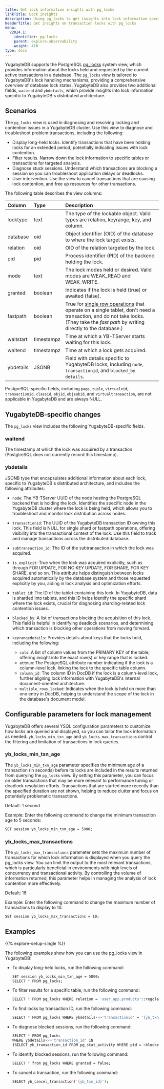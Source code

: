 ```yaml
---
title: Get lock information insights with pg_locks
linkTitle: Lock insights
description: Using pg_locks to get insights into lock information specific to YugabyteDB's distributed SQL architecture.
headerTitle: Get insights on transaction locks with pg_locks
menu:
  v2024.1:
    identifier: pg-locks
    parent: explore-observability
    weight: 410
type: docs
---
```


YugabyteDB supports the PostgreSQL [pg_locks](https://www.postgresql.org/docs/11/view-pg-locks.html) system view, which provides information about the locks held and requested by the current active transactions in a database. The `pg_locks` view is tailored to YugabyteDB's lock handling mechanisms, providing a comprehensive overview of database lock states. YugabyteDB also provides two additional fields, `waitend` and `ybdetails`, which provide insights into lock information specific to YugabyteDB's distributed architecture.

## Scenarios

The `pg_locks` view is used in diagnosing and resolving locking and contention issues in a YugabyteDB cluster. Use this view to diagnose and troubleshoot problem transactions, including the following:

- Display long-held locks. Identify transactions that have been holding locks for an extended period, potentially indicating issues with lock contention.
- Filter results. Narrow down the lock information to specific tables or transactions for targeted analysis.
- Diagnose stuck sessions. Understand which transactions are blocking a session so you can troubleshoot application delays or deadlocks.
- User intervention. Use the view to cancel transactions that are causing lock contention, and free up resources for other transactions.

The following table describes the view columns:

| Column | Type | Description |
| :---- | :--- | :---------- |
| locktype | text | The type of the lockable object. Valid types are relation, keyrange, key, and column. |
| database | oid | Object identifier (OID) of the database to  where the lock target exists. |
| relation | oid | OID of the relation targeted by the lock. |
| pid | pid | Process identifier (PID) of the backend holding the lock. |
| mode | text | The lock modes held or desired. Valid modes are WEAK_READ and WEAK_WRITE. |
| granted | boolean | Indicates if the lock is held (true) or awaited (false). |
| fastpath | boolean | True for [single row operations](../../../architecture/transactions/single-row-transactions/) that operate on a single tablet, don't need a transaction, and do not take locks. (They take the _fast path_ by writing directly to the database.)  |
| waitstart | timestampz | Time at which a YB-TServer starts waiting for this lock. |
| waitend | timestampz | Time at which a lock gets acquired. |
| ybdetails | JSONB | Field with details specific to YugabyteDB locks, including `node`, `transactionid`, and `blocked_by details`.|

PostgreSQL-specific fields, including `page`, `tuple`, `virtualxid`, `transactionid`, `classid`, `objid`, `objsubid`, and `virtualtransaction`, are not applicable in YugabyteDB and are always NULL.

## YugabyteDB-specific changes

The `pg_locks` view includes the following YugabyteDB-specific fields.

### waitend

The timestamp at which the lock was acquired by a transaction (PostgtreSQL does not currently record this timestamp).

### ybdetails

JSONB type that encapsulates additional information about each lock, specific to YugabyteDB's distributed architecture, and includes the following attributes:

- `node`: The YB-TServer UUID of the node hosting the PostgreSQL backend that is holding the lock. Identifies the specific node in the YugabyteDB cluster where the lock is being held, which allows you to troubleshoot and monitor lock distribution across nodes.
- `transactionid`: The UUID of the YugabyteDB transaction ID owning this lock. This field is NULL for single shard or fastpath operations, offering visibility into the transactional context of the lock. Use this field to track and manage transactions across the distributed database.
- `subtransaction_id`: The ID of the subtransaction in which the lock was acquired.
- `is_explicit`: True when the lock was acquired explicitly, such as through FOR UPDATE, FOR NO KEY UPDATE, FOR SHARE, FOR KEY SHARE, and so on. This attribute helps distinguish between locks acquired automatically by the database system and those requested explicitly by you, aiding in lock analysis and optimization efforts.
- `tablet_id`: The ID of the tablet containing this lock. In YugabyteDB, data is sharded into tablets, and this ID helps identify the specific shard where the lock exists, crucial for diagnosing sharding-related lock contention issues.
- `blocked_by`: A list of transactions blocking the acquisition of this lock. This field is helpful in identifying deadlock scenarios, and determining which transaction is blocking other operations from moving forward.
- `keyrangedetails`: Provides details about keys that the locks hold, including the following:

  - `cols`: A list of column values from the PRIMARY KEY of the table, offering insight into the exact row(s) or key range that is locked.
  - `attnum`: The PostgreSQL attribute number indicating if the lock is a column-level lock, linking the lock to the specific table column.
  - `column_id`: The column ID in DocDB if the lock is a column-level lock, further aligning lock information with YugabyteDB's internal document-oriented architecture.
  - `multiple_rows_locked`: Indicates when the lock is held on more than one entry in DocDB, helping to understand the scope of the lock in the database's document model.

## Configurable parameters for lock management

YugabyteDB offers several YSQL configuration parameters to customize how locks are queried and displayed, so you can tailor the lock information as needed. `yb_locks_min_txn_age` and `yb_locks_max_transactions` control the filtering and limitation of transactions in lock queries.

### yb_locks_min_txn_age

The `yb_locks_min_txn_age` parameter specifies the minimum age of a transaction (in seconds) before its locks are included in the results returned from querying the `pg_locks` view. By setting this parameter, you can focus on older transactions that may be more relevant to performance tuning or deadlock resolution efforts. Transactions that are started more recently than the specified duration are not shown, helping to reduce clutter and focus on potentially problematic transactions.

Default: 1 second

Example: Enter the following command to change the minimum transaction age to 5 seconds:

```sh
SET session yb_locks_min_txn_age = 5000;
```

### yb_locks_max_transactions

The `yb_locks_max_transactions` parameter sets the maximum number of transactions for which lock information is displayed when you query the pg_locks view. You can limit the output to the most relevant transactions, which is particularly beneficial in environments with high levels of concurrency and transactional activity. By controlling the volume of information returned, this parameter helps in managing the analysis of lock contention more effectively.

Default: 16

Example: Enter the following command to change the maximum number of transactions to display to 10:

```sh
SET session yb_locks_max_transactions = 10;
```

## Examples

{{% explore-setup-single %}}

The following examples show how you can use the pg_locks view in YugabyteDB:

- To display long-held locks, run the following command:

    ```sh
    SET session yb_locks_min_txn_age = 5000;
    SELECT * FROM pg_locks;
    ```

- To filter results for a specific table, run the following command:

    ```sh
    SELECT * FROM pg_locks WHERE relation = 'user_app.products'::regclass;
    ```

- To find locks by transaction ID, run the following command:

    ```sh
    SELECT * FROM pg_locks WHERE ybdetails->>'transactionid' = '{yb_txn_id}';
    ```

- To diagnose blocked sessions, run the following command:

    ```sh
    SELECT * FROM pg_locks
    WHERE ybdetails->>'transaction_id' IN
    (SELECT yb_transaction_id FROM pg_stat_activity WHERE pid = <blocked_pid>);
    ```

- To identify blocked sessions, run the following command:

    ```sh
    SELECT * from pg_locks WHERE granted = false;
    ```

- To cancel a transaction, run the following command:

    ```sh
    SELECT yb_cancel_transaction('{yb_txn_id}');
    ```
